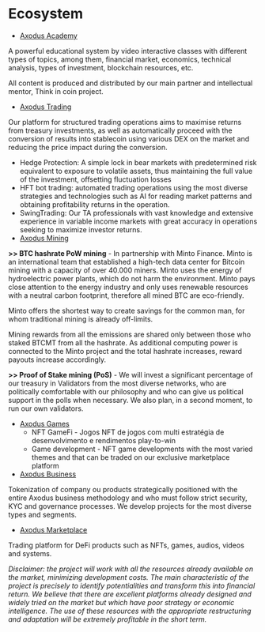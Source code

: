 # Ecosystem

* [Axodus Academy](https://academy.axodus.finance)&#x20;

A powerful educational system by video interactive classes with different types of topics, among them, financial market, economics, technical analysis, types of investment, blockchain resources, etc.

All content is produced and distributed by our main partner and intellectual mentor, Think in coin project.

* [Axodus Trading](https://trading.axodus.finance)&#x20;

Our platform for structured trading operations aims to maximise returns from treasury investments, as well as automatically proceed with the conversion of results into stablecoin using various DEX on the market and reducing the price impact during the conversion.

* Hedge Protection: A simple lock in bear markets with predetermined risk equivalent to exposure to volatile assets, thus maintaining the full value of the investment, offsetting fluctuation losses
* HFT bot trading: automated trading operations using the most diverse strategies and technologies such as AI for reading market patterns and obtaining profitability returns in the operation.
* SwingTrading: Our TA professionals with vast knowledge and extensive experience in variable income markets with great accuracy in operations seeking to maximize investor returns.&#x20;
* [Axodus Mining](https://mining.axodus.finance)

**>> BTC hashrate PoW mining** - In partnership with Minto Finance. Minto is an international team that established a high-tech data center for Bitcoin mining with a capacity of over 40.000 miners. Minto uses the energy of hydroelectric power plants, which do not harm the environment. Minto pays close attention to the energy industry and only uses renewable resources with a neutral carbon footprint, therefore all mined BTC are eco-friendly.

Minto offers the shortest way to create savings for the common man, for whom traditional mining is already off-limits.

Mining rewards from all the emissions are shared only between those who staked BTCMT from all the hashrate. As additional computing power is connected to the Minto project and the total hashrate increases, reward payouts increase accordingly.

**>> Proof of Stake mining (PoS)** - We will invest a significant percentage of our treasury in Validators from the most diverse networks, who are politically comfortable with our philosophy and who can give us political support in the polls when necessary. We also plan, in a second moment, to run our own validators.

* [Axodus Games](https://games.axodus.finance)&#x20;
  * NFT GameFi - Jogos NFT de jogos com multi estratégia de desenvolvimento e rendimentos play-to-win&#x20;
  * Game development - NFT game developments with the most varied themes and that can be traded on our exclusive marketplace platform
* [Axodus Business](https://business.axodus.finance)&#x20;

Tokenization of company ou ​products strategically positioned with the entire Axodus business methodology and who must follow strict security, KYC and governance processes. We develop projects for the most diverse types and segments.

* [Axodus Marketplace](https://marketplace.axodus.finance)

Trading platform for DeFi products such as NFTs, games, audios, videos and systems.

_Disclaimer: the project will work with all the resources already available on the market, minimizing development costs. The main characteristic of the project is precisely to identify potentialities and transform this into financial return. We believe that there are excellent platforms already designed and widely tried on the market but which have poor strategy or economic intelligence. The use of these resources with the appropriate restructuring and adaptation will be extremely profitable in the short term._
